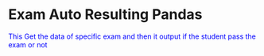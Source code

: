# Exam Auto Resulting Pandas
<p style="color:blue">This Get the data of specific exam and then it output if the  student pass the exam or not</p>
